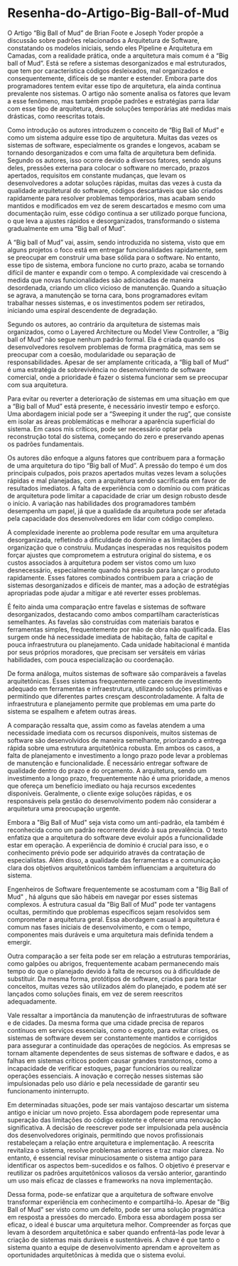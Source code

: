 # Resenha-do-Artigo-Big-Ball-of-Mud

O Artigo “Big Ball of Mud” de Brian Foote e Joseph Yoder propõe a discussão sobre padrões relacionados a Arquitetura de Software, constatando os modelos iniciais, sendo eles Pipeline e Arquitetura em Camadas, com a realidade prática, onde a arquitetura mais comum é a “Big ball of Mud”. Está se refere a sistemas desorganizados e mal estruturados, que tem por característica códigos desleixados, mal organizados e consequentemente, difíceis de se manter e estender. Embora parte dos programadores tentem evitar esse tipo de arquitetura, ela ainda continua prevalente nos sistemas. O artigo não somente analisa os fatores que levam a esse fenômeno, mas também propõe padrões e estratégias parra lidar com esse tipo de arquitetura, desde soluções temporárias até medidas mais drásticas, como reescritas totais. 

Como introdução os autores introduzem o conceito de “Big Ball of Mud” e como um sistema adquire esse tipo de arquitetura. Muitas das vezes os sistemas de software, especialmente os grandes e longevos, acabam se tornando desorganizados e com uma falta de arquitetura bem definida. Segundo os autores, isso ocorre devido a diversos fatores, sendo alguns deles, pressões externa para colocar o software no mercado, prazos apertados, requisitos em constante mudanças, que levam os desenvolvedores a adotar soluções rápidas, muitas das vezes à custa da qualidade arquitetural do software, códigos descartáveis que são criados rapidamente para resolver problemas temporários, mas acabam sendo mantidos e modificados em vez de serem descartados e mesmo com uma documentação ruim, esse código continua a ser utilizado porque funciona, o que leva a ajustes rápidos e desorganizados, transformando o sistema gradualmente em uma “Big ball of Mud”. 

A “Big ball of Mud” vai, assim, sendo introduzida no sistema, visto que em alguns projetos o foco está em entregar funcionalidades rapidamente, sem se preocupar em construir uma base sólida para o software. No entanto, esse tipo de sistema, embora funcione no curto prazo, acaba se tornando difícil de manter e expandir com o tempo. A complexidade vai crescendo à medida que novas funcionalidades são adicionadas de maneira desordenada, criando um clico vicioso de manutenção. Quando a situação se agrava, a manutenção se torna cara, bons programadores evitam trabalhar nesses sistemas, e os investimentos podem ser retirados, iniciando uma espiral descendente de degradação. 

Segundo os autores, ao contrário da arquitetura de sistemas mais organizados, como o Layered Architecture ou Model View Controller, a “Big  ball of Mud” não segue nenhum padrão formal. Ela é criada quando os desenvolvedores resolvem problemas de forma pragmática, mas sem se preocupar com a coesão, modularidade ou separação de responsabilidades. Apesar de ser amplamente criticada, a “Big ball of Mud” é uma estratégia de sobrevivência no desenvolvimento de software comercial, onde a prioridade é fazer o sistema funcionar sem se preocupar com sua arquitetura. 

Para evitar ou reverter a deterioração de sistemas em uma situação em que a “Big ball of Mud” está presente, é necessário investir tempo e esforço. Uma abordagem inicial pode ser a “Sweeping it under the rug”, que consiste em isolar as áreas problemáticas e melhorar a aparência superficial do sistema. Em casos mis críticos, pode ser necessário optar pela reconstrução total do sistema, começando do zero e preservando apenas os padrões fundamentais. 

Os autores dão enfoque a alguns fatores que contribuem para a formação de uma arquitetura do tipo “Big ball of Mud”. A pressão do tempo é um dos principais culpados, pois prazos apertados muitas vezes levam a soluções rápidas e mal planejadas, com a arquitetura sendo sacrificada em favor de resultados imediatos. A falta de experiência com o domínio ou com práticas de arquitetura pode limitar a capacidade de criar um design robusto desde o início. A variação nas habilidades dos programadores também desempenha um papel, já que a qualidade da arquitetura pode ser afetada pela capacidade dos desenvolvedores em lidar com código complexo. 

A complexidade inerente ao problema pode resultar em uma arquitetura desorganizada, refletindo a dificuldade do domínio e as limitações da organização que o construiu. Mudanças inesperadas nos requisitos podem forçar ajustes que comprometem a estrutura original do sistema, e os custos associados à arquitetura podem ser vistos como um luxo desnecessário, especialmente quando há pressão para lançar o produto rapidamente. Esses fatores combinados contribuem para a criação de sistemas desorganizados e difíceis de manter, mas a adoção de estratégias apropriadas pode ajudar a mitigar e até reverter esses problemas. 

É feito ainda uma comparação entre favelas e sistemas de software desorganizados, destacando como ambos compartilham características semelhantes. As favelas são construídas com materiais baratos e ferramentas simples, frequentemente por mão de obra não qualificada. Elas surgem onde há necessidade imediata de habitação, falta de capital e pouca infraestrutura ou planejamento. Cada unidade habitacional é mantida por seus próprios moradores, que precisam ser versáteis em várias habilidades, com pouca especialização ou coordenação. 

De forma análoga, muitos sistemas de software são comparáveis a favelas arquitetônicas. Esses sistemas frequentemente carecem de investimento adequado em ferramentas e infraestrutura, utilizando soluções primitivas e permitindo que diferentes partes cresçam descontroladamente. A falta de infraestrutura e planejamento permite que problemas em uma parte do sistema se espalhem e afetem outras áreas.  

A comparação ressalta que, assim como as favelas atendem a uma necessidade imediata com os recursos disponíveis, muitos sistemas de software são desenvolvidos de maneira semelhante, priorizando a entrega rápida sobre uma estrutura arquitetônica robusta. Em ambos os casos, a falta de planejamento e investimento a longo prazo pode levar a problemas de manutenção e funcionalidade. É necessário entregar software de qualidade dentro do prazo e do orçamento. A arquitetura, sendo um investimento a longo prazo, frequentemente não é uma prioridade, a menos que ofereça um benefício imediato ou haja recursos excedentes disponíveis. Geralmente, o cliente exige soluções rápidas, e os responsáveis pela gestão do desenvolvimento podem não considerar a arquitetura uma preocupação urgente.  

Embora a "Big Ball of Mud" seja vista como um anti-padrão, ela também é reconhecida como um padrão recorrente devido à sua prevalência. O texto enfatiza que a arquitetura do software deve evoluir após a funcionalidade estar em operação. A experiência de domínio é crucial para isso, e o conhecimento prévio pode ser adquirido através da contratação de especialistas. Além disso, a qualidade das ferramentas e a comunicação clara dos objetivos arquitetônicos também influenciam a arquitetura do sistema. 

Engenheiros de Software frequentemente se acostumam com a "Big Ball of Mud" , há alguns que são hábeis em navegar por esses sistemas complexos. A estrutura casual da "Big Ball of Mud" pode ter vantagens ocultas, permitindo que problemas específicos sejam resolvidos sem comprometer a arquitetura geral. Essa abordagem casual à arquitetura é comum nas fases iniciais de desenvolvimento, e com o tempo, componentes mais duráveis e uma arquitetura mais definida tendem a emergir. 

Outra comparação a ser feita pode ser em relação a estruturas temporárias, como galpões ou abrigos, frequentemente acabam permanecendo mais tempo do que o planejado devido à falta de recursos ou à dificuldade de substituir. Da mesma forma, protótipos de software, criados para testar conceitos, muitas vezes são utilizados além do planejado, e podem até ser lançados como soluções finais, em vez de serem reescritos adequadamente. 

Vale ressaltar a importância da manutenção de infraestruturas de software e de cidades. Da mesma forma que uma cidade precisa de reparos contínuos em serviços essenciais, como o esgoto, para evitar crises, os sistemas de software devem ser constantemente mantidos e corrigidos para assegurar a continuidade das operações de negócios. As empresas se tornam altamente dependentes de seus sistemas de software e dados, e as falhas em sistemas críticos podem causar grandes transtornos, como a incapacidade de verificar estoques, pagar funcionários ou realizar operações essenciais. A inovação e correção nesses sistemas são impulsionadas pelo uso diário e pela necessidade de garantir seu funcionamento ininterrupto. 

Em determinadas situações, pode ser mais vantajoso descartar um sistema antigo e iniciar um novo projeto. Essa abordagem pode representar uma superação das limitações do código existente e oferecer uma renovação significativa. A decisão de reescrever pode ser impulsionada pela ausência dos desenvolvedores originais, permitindo que novos profissionais restabeleçam a relação entre arquitetura e implementação. A reescrita revitaliza o sistema, resolve problemas anteriores e traz maior clareza. No entanto, é essencial revisar minuciosamente o sistema antigo para identificar os aspectos bem-sucedidos e os falhos. O objetivo é preservar e reutilizar os padrões arquitetônicos valiosos da versão anterior, garantindo um uso mais eficaz de classes e frameworks na nova implementação. 

Dessa forma, pode-se enfatizar que a arquitetura de software envolve transformar experiência em conhecimento e compartilhá-lo. Apesar de "Big Ball of Mud" ser visto como um defeito, pode ser uma solução pragmática em resposta a pressões do mercado. Embora essa abordagem possa ser eficaz, o ideal é buscar uma arquitetura melhor. Compreender as forças que levam à desordem arquitetônica e saber quando enfrentá-las pode levar à criação de sistemas mais duráveis e sustentáveis. A chave é que tanto o sistema quanto a equipe de desenvolvimento aprendam e aproveitem as oportunidades arquitetônicas à medida que o sistema evolui. 

 
